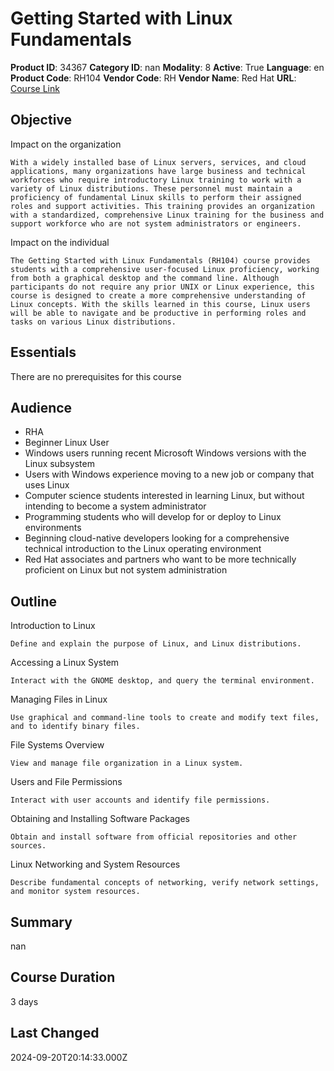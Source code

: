 # Getting Started with Linux Fundamentals

**Product ID**: 34367
**Category ID**: nan
**Modality**: 8
**Active**: True
**Language**: en
**Product Code**: RH104
**Vendor Code**: RH
**Vendor Name**: Red Hat
**URL**: [Course Link](https://www.fastlaneus.com/course/redhat-rh104)

## Objective
Impact on the organization

    With a widely installed base of Linux servers, services, and cloud applications, many organizations have large business and technical workforces who require introductory Linux training to work with a variety of Linux distributions. These personnel must maintain a proficiency of fundamental Linux skills to perform their assigned roles and support activities. This training provides an organization with a standardized, comprehensive Linux training for the business and support workforce who are not system administrators or engineers.

Impact on the individual

    The Getting Started with Linux Fundamentals (RH104) course provides students with a comprehensive user-focused Linux proficiency, working from both a graphical desktop and the command line. Although participants do not require any prior UNIX or Linux experience, this course is designed to create a more comprehensive understanding of Linux concepts. With the skills learned in this course, Linux users will be able to navigate and be productive in performing roles and tasks on various Linux distributions.

## Essentials
There are no prerequisites for this course

## Audience
- RHA
- Beginner Linux User
- Windows users running recent Microsoft Windows versions with the Linux subsystem
- Users with Windows experience moving to a new job or company that uses Linux
- Computer science students interested in learning Linux, but without intending to become a system administrator
- Programming students who will develop for or deploy to Linux environments
- Beginning cloud-native developers looking for a comprehensive technical introduction to the Linux operating environment
- Red Hat associates and partners who want to be more technically proficient on Linux but not system administration

## Outline
Introduction to Linux

    Define and explain the purpose of Linux, and Linux distributions.

Accessing a Linux System

    Interact with the GNOME desktop, and query the terminal environment.

Managing Files in Linux

    Use graphical and command-line tools to create and modify text files, and to identify binary files.

File Systems Overview

    View and manage file organization in a Linux system.

Users and File Permissions

    Interact with user accounts and identify file permissions.

Obtaining and Installing Software Packages

    Obtain and install software from official repositories and other sources.

Linux Networking and System Resources

    Describe fundamental concepts of networking, verify network settings, and monitor system resources.

## Summary
nan

## Course Duration
3 days

## Last Changed
2024-09-20T20:14:33.000Z
